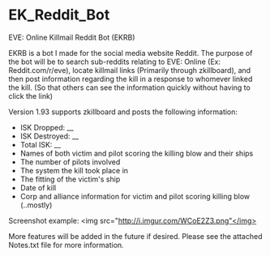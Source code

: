 EK_Reddit_Bot
=============

EVE: Online Killmail Reddit Bot (EKRB)

EKRB is a bot I made for the social media website Reddit. The purpose of the bot will be to search sub-reddits relating to EVE: Online (Ex: Reddit.com/r/eve), locate killmail links (Primarily through zkillboard), and then post information regarding the kill in a response to whomever linked the kill. (So that others can see the information quickly without having to click the link)

Version 1.93 supports zkillboard and posts the following information:
- ISK Dropped: __
- ISK Destroyed: __
- Total ISK: __
- Names of both victim and pilot scoring the killing blow and their ships
- The number of pilots involved
- The system the kill took place in
- The fitting of the victim's ship
- Date of kill
- Corp and alliance information for victim and pilot scoring killing blow (..mostly)

Screenshot example:
<img src="http://i.imgur.com/WCoE2Z3.png"</img>

More features will be added in the future if desired.
Please see the attached Notes.txt file for more information.
